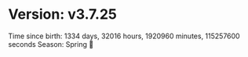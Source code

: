 # Version: v3.7.25
Time since birth: 1334 days, 32016 hours, 1920960 minutes, 115257600 seconds
Season: Spring 🌸
